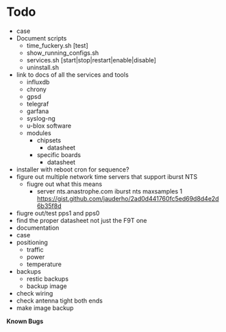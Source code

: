 # Todo
* case
* Document scripts
  * time_fuckery.sh [test]
  * show_running_configs.sh
  * services.sh [start|stop|restart|enable|disable]
  * uninstall.sh
* link to docs of all the services and tools
	* influxdb
	* chrony
	* gpsd
	* telegraf
	* garfana
	* syslog-ng
	* u-blox software
	* modules
		* chipsets
			* datasheet
		* specific boards
			* datasheet
* installer with reboot cron for sequence?
* figure out multiple network time servers that support iburst NTS
    * fiugre out what this means
        * server nts.anastrophe.com iburst nts maxsamples 1
    https://gist.github.com/jauderho/2ad0d441760fc5ed69d8d4e2d6b35f8d
* fiugre out/test pps1 and pps0
* find the proper datasheet not just the F9T one
* documentation
* case
* positioning
    * traffic
    * power
    * temperature
* backups
    * restic backups
    * backup image 
* check wiring
* check antenna tight both ends
* make image backup
  
**Known Bugs**